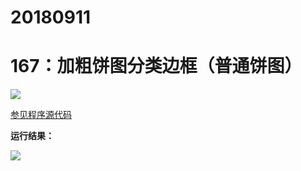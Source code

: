 # 20180911

# 167：加粗饼图分类边框（普通饼图）

<img src="http://image.renkaigis.com/keepcoding/2018091101.png">

<a href="https://github.com/renkaigis/KeepCoding/tree/master/2018/09/11" target="_blank">参见程序源代码</a>

**运行结果：**

<img src="http://image.renkaigis.com/keepcoding/2018091102.png">